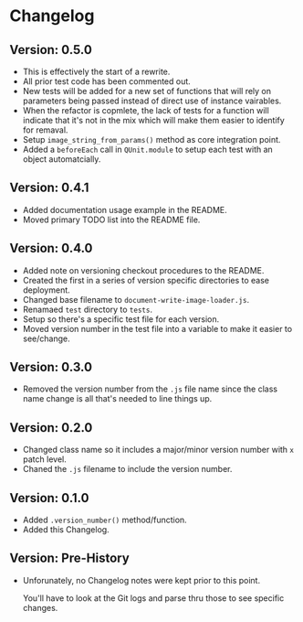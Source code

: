 Changelog
=========

Version: 0.5.0
--------------

- This is effectively the start of a rewrite. 
- All prior test code has been commented out. 
- New tests will be added for a new set of functions that will rely on parameters being passed instead of direct use of instance vairables.
- When the refactor is copmlete, the lack of tests for a function will indicate that it's not in the mix which will make them easier to identify for remaval.
- Setup `image_string_from_params()` method as core integration point. 
- Added a `beforeEach` call in `QUnit.module` to setup each test with an object automatcially. 



Version: 0.4.1 
--------------

- Added documentation usage example in the README. 
- Moved primary TODO list into the README file.


Version: 0.4.0 
--------------

- Added note on versioning checkout procedures to the README.
- Created the first in a series of version specific directories to ease deployment. 
- Changed base filename to `document-write-image-loader.js`.
- Renamaed `test` directory to `tests`.
- Setup so there's a specific test file for each version.
- Moved version number in the test file into a variable to make it easier to see/change.


Version: 0.3.0
--------------

- Removed the version number from the `.js` file name since the class name change is all that's needed to line things up.


Version: 0.2.0 
--------------

- Changed class name so it includes a major/minor version number with `x` patch level. 
- Chaned the `.js` filename to include the version number.


Version: 0.1.0 
--------------

- Added `.version_number()` method/function.
- Added this Changelog.


Version: Pre-History 
--------------------

- Unforunately, no Changelog notes were kept prior to this point.

    You'll have to look at the Git logs and parse thru those to see specific changes.  

